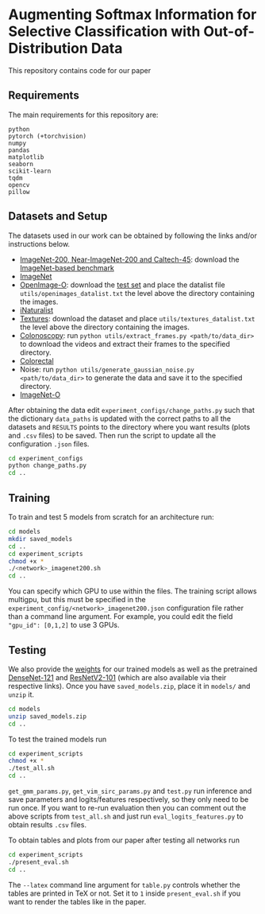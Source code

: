 # Augmenting Softmax Information for Selective Classification with Out-of-Distribution Data

This repository contains code for our paper 

## Requirements
The main requirements for this repository are:
```
python
pytorch (+torchvision)
numpy
pandas
matplotlib
seaborn
scikit-learn
tqdm
opencv
pillow
```


## Datasets and Setup
The datasets used in our work can be obtained by following the links and/or instructions below.
- [ImageNet-200, Near-ImageNet-200 and Caltech-45](https://github.com/daintlab/unknown-detection-benchmarks): download the [ImageNet-based benchmark](https://docs.google.com/uc?export=download&id=1gapHov_B-DZ9bKOffg2DFx7lLPOe1T7l)
- [ImageNet](https://www.image-net.org/)
- [OpenImage-O](https://github.com/haoqiwang/vim): download the [test set](https://github.com/cvdfoundation/open-images-dataset) and place the datalist file `utils/openimages_datalist.txt` the level above the directory containing the images.
- [iNaturalist](https://github.com/deeplearning-wisc/large_scale_ood)
- [Textures](https://www.robots.ox.ac.uk/~vgg/data/dtd/): download the dataset and place `utils/textures_datalist.txt` the level above the directory containing the images.
- [Colonoscopy](http://www.depeca.uah.es/colonoscopy_dataset/): run `python utils/extract_frames.py <path/to/data_dir>` to download the videos and extract their frames to the specified directory.
- [Colorectal](https://zenodo.org/record/53169#.Yr21hXbMJ3j)
- Noise: run `python utils/generate_gaussian_noise.py <path/to/data_dir>` to generate the data and save it to the specified directory.
- [ImageNet-O](https://github.com/hendrycks/natural-adv-examples)

After obtaining the data edit `experiment_configs/change_paths.py` such that the dictionary `data_paths` is updated with the correct paths to all the datasets and `RESULTS` points to the directory where you want results (plots and `.csv` files) to be saved. Then run the script to update all the configuration `.json` files.
```bash
cd experiment_configs
python change_paths.py
cd ..
```
## Training
To train and test 5 models from scratch for an architecture run:
```bash
cd models
mkdir saved_models
cd ..
cd experiment_scripts
chmod +x *
./<network>_imagenet200.sh
cd ..
``` 
You can specify which GPU to use within the files. The training script allows multigpu, but this must be specified in the `experiment_config/<network>_imagenet200.json` configuration file rather than a command line argument. For example, you could edit the field `"gpu_id": [0,1,2]` to use 3 GPUs.
## Testing
We also provide the [weights](https://drive.google.com/uc?export=download&id=1MoVCligDFmnN84GxOF4tJ9MYNOyql8ra
) for our trained models as well as the pretrained [DenseNet-121](https://download.pytorch.org/models/densenet121-a639ec97.pth) and [ResNetV2-101](https://storage.googleapis.com/bit_models/BiT-S-R101x1.npz) (which are also available via their respective links). Once you have `saved_models.zip`, place it in `models/` and `unzip` it.
```bash
cd models
unzip saved_models.zip
cd ..
```
To test the trained models run 
```bash
cd experiment_scripts
chmod +x *
./test_all.sh
cd ..
```
`get_gmm_params.py`, `get_vim_sirc_params.py` and `test.py` run inference and save parameters and logits/features respectively, so they only need to be run once. If you want to re-run evaluation then you can comment out the above scripts from `test_all.sh` and just run `eval_logits_features.py` to obtain results `.csv` files. 

To obtain tables and plots from our paper after testing all networks run 
```bash
cd experiment_scripts
./present_eval.sh
cd ..
```
 The `--latex` command line argument for `table.py` controls whether the tables are printed in TeX or not. Set it to `1` inside `present_eval.sh` if you want to render the tables like in the paper.
